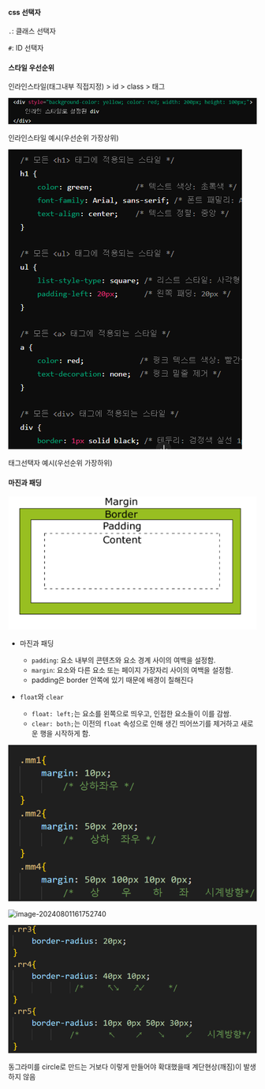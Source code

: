 <h4> css 선택자 </h4>

`.`: 클래스 선택자

`#`: ID 선택자





<h4>스타일 우선순위</h4>

인라인스타일(태그내부 직접지정) > id > class > 태그



![image-20240801152620069](\images\2024-08-01-div\image-20240801152620069.png)

<p style=font-size:14px>인라인스타일 예시(우선순위 가장상위) </p>



![image-20240801152703456](\images\2024-08-01-div\image-20240801152703456.png)

<p style=font-size:14px>태그선택자 예시(우선순위 가장하위) </p>





<h4>마진과 패딩</h4>

![image-20240801153516904](\images\2024-08-01-div\image-20240801153516904.png)



- 마진과 패딩

  - `padding`: 요소 내부의 콘텐츠와 요소 경계 사이의 여백을 설정함.
  - `margin`: 요소와 다른 요소 또는 페이지 가장자리 사이의 여백을 설정함.
  - padding은 border 안쪽에 있기 때문에 배경이 칠해진다

- `float`와 `clear`

  - `float: left;`는 요소를 왼쪽으로 띄우고, 인접한 요소들이 이를 감쌈.
  - `clear: both;`는 이전의 `float` 속성으로 인해 생긴 띄어쓰기를 제거하고 새로운 행을 시작하게 함.

  

![image-20240801161716393](\images\2024-08-01-div\image-20240801161716393.png)





![image-20240801161752740](C:\bmnbjo\bmnbjo-github-blog\bmnbjo.github.io\images\2024-08-01-div\image-20240801161752740.png)

![image-20240801161856967](\images\2024-08-01-div\image-20240801161856967.png)

<p style=font-size: 13px>동그라미를 circle로 만드는 거보다 이렇게 만들어야 확대했을때 계단현상(깨짐)이 발생하지 않음 </p>

​        

